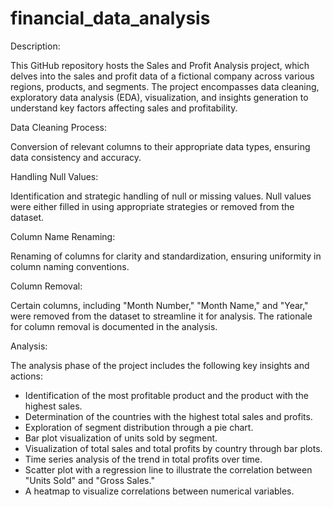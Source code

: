 # financial_data_analysis
Description:

This GitHub repository hosts the Sales and Profit Analysis project, which delves into the sales and profit data of a fictional company across various regions, products, and segments. The project encompasses data cleaning, exploratory data analysis (EDA), visualization, and insights generation to understand key factors affecting sales and profitability.

Data Cleaning Process:

Conversion of relevant columns to their appropriate data types, ensuring data consistency and accuracy.

Handling Null Values:

Identification and strategic handling of null or missing values. Null values were either filled in using appropriate strategies or removed from the dataset.

Column Name Renaming:

Renaming of columns for clarity and standardization, ensuring uniformity in column naming conventions.

Column Removal:

Certain columns, including "Month Number," "Month Name," and "Year," were removed from the dataset to streamline it for analysis. The rationale for column removal is documented in the analysis.

Analysis:

The analysis phase of the project includes the following key insights and actions:

- Identification of the most profitable product and the product with the highest sales.
- Determination of the countries with the highest total sales and profits.
- Exploration of segment distribution through a pie chart.
- Bar plot visualization of units sold by segment.
- Visualization of total sales and total profits by country through bar plots.
- Time series analysis of the trend in total profits over time.
- Scatter plot with a regression line to illustrate the correlation between "Units Sold" and "Gross Sales."
- A heatmap to visualize correlations between numerical variables.



